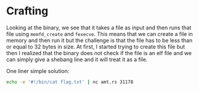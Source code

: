 # Crafting

Looking at the binary, we see that it takes a file as input and then runs that file using `memfd_create` and `fexecve`. This means that we can create a file in memory and then run it but the challenge is that the file has to be less than or equal to 32 bytes in size. At first, I started trying to create this file but then I realized that the binary does not check if the file is an elf file and we can simply give a shebang line and it will treat it as a file.

One liner simple solution:
```bash
echo -e '#!/bin/cat flag.txt' | nc amt.rs 31178
```
